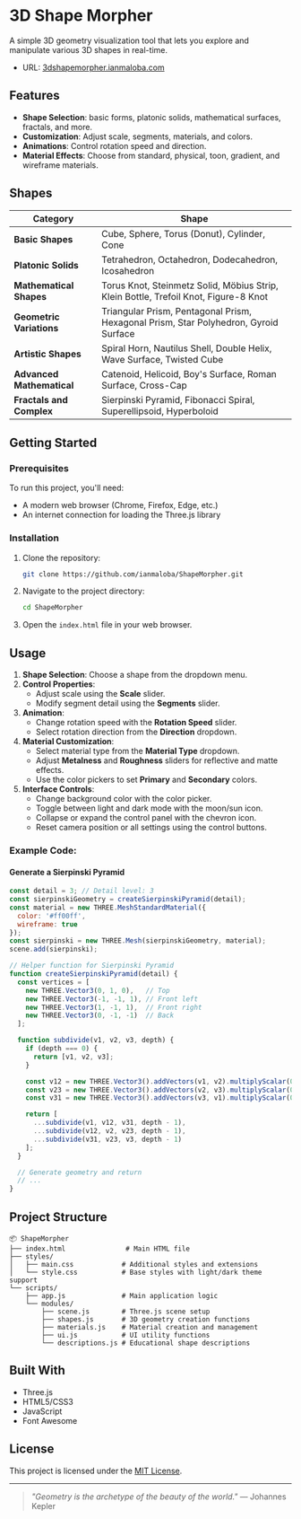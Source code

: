 # 3D Shape Morpher

A simple 3D geometry visualization tool that lets you explore and manipulate various 3D shapes in real-time.

* URL: [3dshapemorpher.ianmaloba.com](https://3dshapemorpher.ianmaloba.com)

## Features

* **Shape Selection**: basic forms, platonic solids, mathematical surfaces, fractals, and more.
* **Customization**: Adjust scale, segments, materials, and colors.
* **Animations**: Control rotation speed and direction.
* **Material Effects**: Choose from standard, physical, toon, gradient, and wireframe materials.

## Shapes

| Category                 | Shape                  |
|--------------------------|------------------------|
| **Basic Shapes**         | Cube, Sphere, Torus (Donut), Cylinder, Cone |
| **Platonic Solids**      | Tetrahedron, Octahedron, Dodecahedron, Icosahedron |
| **Mathematical Shapes**  | Torus Knot, Steinmetz Solid, Möbius Strip, Klein Bottle, Trefoil Knot, Figure-8 Knot |
| **Geometric Variations** | Triangular Prism, Pentagonal Prism, Hexagonal Prism, Star Polyhedron, Gyroid Surface |
| **Artistic Shapes**      | Spiral Horn, Nautilus Shell, Double Helix, Wave Surface, Twisted Cube |
| **Advanced Mathematical**| Catenoid, Helicoid, Boy's Surface, Roman Surface, Cross-Cap |
| **Fractals and Complex** | Sierpinski Pyramid, Fibonacci Spiral, Superellipsoid, Hyperboloid |

## Getting Started

### Prerequisites

To run this project, you'll need:

* A modern web browser (Chrome, Firefox, Edge, etc.)
* An internet connection for loading the Three.js library

### Installation

1. Clone the repository:
   ```bash
   git clone https://github.com/ianmaloba/ShapeMorpher.git
   ```
2. Navigate to the project directory:
   ```bash
   cd ShapeMorpher
   ```
3. Open the `index.html` file in your web browser.

## Usage

1. **Shape Selection**: Choose a shape from the dropdown menu.
2. **Control Properties**:
    * Adjust scale using the **Scale** slider.
    * Modify segment detail using the **Segments** slider.
3. **Animation**:
    * Change rotation speed with the **Rotation Speed** slider.
    * Select rotation direction from the **Direction** dropdown.
4. **Material Customization**:
    * Select material type from the **Material Type** dropdown.
    * Adjust **Metalness** and **Roughness** sliders for reflective and matte effects.
    * Use the color pickers to set **Primary** and **Secondary** colors.
4. **Interface Controls**:
    * Change background color with the color picker.
    * Toggle between light and dark mode with the moon/sun icon.
    * Collapse or expand the control panel with the chevron icon.
    * Reset camera position or all settings using the control buttons.

### Example Code:

#### Generate a Sierpinski Pyramid
```javascript
const detail = 3; // Detail level: 3
const sierpinskiGeometry = createSierpinskiPyramid(detail);
const material = new THREE.MeshStandardMaterial({ 
  color: '#ff00ff', 
  wireframe: true 
});
const sierpinski = new THREE.Mesh(sierpinskiGeometry, material);
scene.add(sierpinski);

// Helper function for Sierpinski Pyramid
function createSierpinskiPyramid(detail) {
  const vertices = [
    new THREE.Vector3(0, 1, 0),   // Top
    new THREE.Vector3(-1, -1, 1), // Front left
    new THREE.Vector3(1, -1, 1),  // Front right
    new THREE.Vector3(0, -1, -1)  // Back
  ];

  function subdivide(v1, v2, v3, depth) {
    if (depth === 0) {
      return [v1, v2, v3];
    }

    const v12 = new THREE.Vector3().addVectors(v1, v2).multiplyScalar(0.5);
    const v23 = new THREE.Vector3().addVectors(v2, v3).multiplyScalar(0.5);
    const v31 = new THREE.Vector3().addVectors(v3, v1).multiplyScalar(0.5);

    return [
      ...subdivide(v1, v12, v31, depth - 1),
      ...subdivide(v12, v2, v23, depth - 1),
      ...subdivide(v31, v23, v3, depth - 1)
    ];
  }

  // Generate geometry and return
  // ...
}
```


## Project Structure
```plaintext
📦 ShapeMorpher
├── index.html               # Main HTML file
├── styles/
│   ├── main.css            # Additional styles and extensions
│   └── style.css           # Base styles with light/dark theme support
└── scripts/
    ├── app.js              # Main application logic
    └── modules/
        ├── scene.js        # Three.js scene setup
        ├── shapes.js       # 3D geometry creation functions
        ├── materials.js    # Material creation and management
        ├── ui.js           # UI utility functions
        └── descriptions.js # Educational shape descriptions
```
## Built With

* Three.js
* HTML5/CSS3
* JavaScript
* Font Awesome

## License

This project is licensed under the [MIT License](https://github.com/ianmaloba/ShapeMorpher/blob/main/LICENSE).

---

> _"Geometry is the archetype of the beauty of the world."_
> — Johannes Kepler
